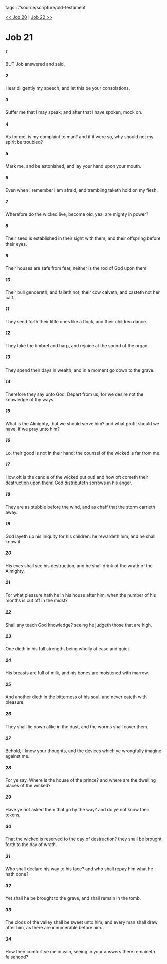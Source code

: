 tags:: #source/scripture/old-testament

[<< Job 20](source/scripture/old-testament/18_Job/Job_20.md) | [Job 22 >>](source/scripture/old-testament/18_Job/Job_22.md)

# Job 21

##### 1

BUT Job answered and said,

##### 2

Hear diligently my speech, and let this be your consolations.

##### 3

Suffer me that I may speak; and after that I have spoken, mock on.

##### 4

As for me, is my complaint to man? and if it were so, why should not my spirit be troubled?

##### 5

Mark me, and be astonished, and lay your hand upon your mouth.

##### 6

Even when I remember I am afraid, and trembling taketh hold on my flesh.

##### 7

Wherefore do the wicked live, become old, yea, are mighty in power?

##### 8

Their seed is established in their sight with them, and their offspring before their eyes.

##### 9

Their houses are safe from fear, neither is the rod of God upon them.

##### 10

Their bull gendereth, and faileth not; their cow calveth, and casteth not her calf.

##### 11

They send forth their little ones like a flock, and their children dance.

##### 12

They take the timbrel and harp, and rejoice at the sound of the organ.

##### 13

They spend their days in wealth, and in a moment go down to the grave.

##### 14

Therefore they say unto God, Depart from us; for we desire not the knowledge of thy ways.

##### 15

What is the Almighty, that we should serve him? and what profit should we have, if we pray unto him?

##### 16

Lo, their good is not in their hand: the counsel of the wicked is far from me.

##### 17

How oft is the candle of the wicked put out! and how oft cometh their destruction upon them! God distributeth sorrows in his anger.

##### 18

They are as stubble before the wind, and as chaff that the storm carrieth away.

##### 19

God layeth up his iniquity for his children: he rewardeth him, and he shall know it.

##### 20

His eyes shall see his destruction, and he shall drink of the wrath of the Almighty.

##### 21

For what pleasure hath he in his house after him, when the number of his months is cut off in the midst?

##### 22

Shall any teach God knowledge? seeing he judgeth those that are high.

##### 23

One dieth in his full strength, being wholly at ease and quiet.

##### 24

His breasts are full of milk, and his bones are moistened with marrow.

##### 25

And another dieth in the bitterness of his soul, and never eateth with pleasure.

##### 26

They shall lie down alike in the dust, and the worms shall cover them.

##### 27

Behold, I know your thoughts, and the devices which ye wrongfully imagine against me.

##### 28

For ye say, Where is the house of the prince? and where are the dwelling places of the wicked?

##### 29

Have ye not asked them that go by the way? and do ye not know their tokens,

##### 30

That the wicked is reserved to the day of destruction? they shall be brought forth to the day of wrath.

##### 31

Who shall declare his way to his face? and who shall repay him what he hath done?

##### 32

Yet shall he be brought to the grave, and shall remain in the tomb.

##### 33

The clods of the valley shall be sweet unto him, and every man shall draw after him, as there are innumerable before him.

##### 34

How then comfort ye me in vain, seeing in your answers there remaineth falsehood?

